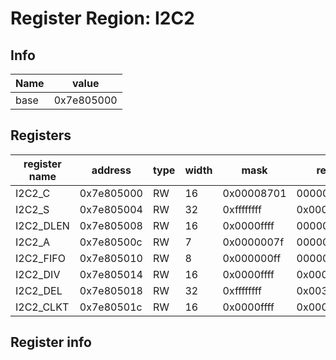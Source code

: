 # Register Region: I2C2


## Info

| Name | value |
| --- | --- |
| base | 0x7e805000 |

## Registers

| register name | address | type | width | mask | reset |
| --- | --- | --- | --- | --- | --- |
| I2C2_C | 0x7e805000 | RW | 16 | 0x00008701 | 0000000000 |
| I2C2_S | 0x7e805004 | RW | 32 | 0xffffffff | 0x00000050 |
| I2C2_DLEN | 0x7e805008 | RW | 16 | 0x0000ffff | 0000000000 |
| I2C2_A | 0x7e80500c | RW | 7 | 0x0000007f | 0000000000 |
| I2C2_FIFO | 0x7e805010 | RW | 8 | 0x000000ff | 0000000000 |
| I2C2_DIV | 0x7e805014 | RW | 16 | 0x0000ffff | 0x000005dc |
| I2C2_DEL | 0x7e805018 | RW | 32 | 0xffffffff | 0x00300030 |
| I2C2_CLKT | 0x7e80501c | RW | 16 | 0x0000ffff | 0x00000040 |

## Register info

